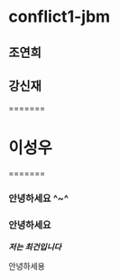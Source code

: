 # conflict1-jbm

## 조연희

## **강신재**
=======

# 이성우
=======

### 안녕하세요 ^~^

### 안녕하세요 

___저는 최건입니다___

안녕하세용


